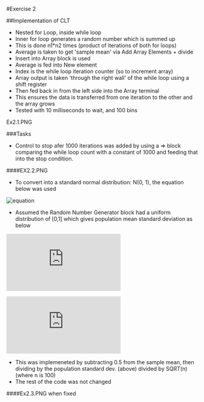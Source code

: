 #Exercise 2

##Implementation of CLT 

 * Nested for Loop, inside while loop
 * Inner for loop generates a random number which is summed up
 * This is done n1*n2 times (product of iterations of both for loops)
 * Average is taken to get 'sample mean' via Add Array Elements + divide 
 * Insert into Array block is used
  * Average is fed into New element
  * Index is the while loop iteration counter (so to increment array)
  * Array output is taken 'through the right wall' of the while loop using a shift register
  * Then fed back in from the left side into the Array terminal
  * This ensures the data is transferred from one iteration to the other and the array grows
 * Tested with 10 milliseconds to wait, and 100 bins

Ex2.1.PNG

###Tasks

 * Control to stop afer 1000 iterations was added by using a => block comparing the while loop count with a constant of 1000 and feeding that into the stop condition.

####EX2.2.PNG

 * To convert into a standard normal distribution: N(0, 1), the equation below was used

![equation](http://www.sciweavers.org/tex2img.php?eq=%5Cfrac%7B%20%20%5Coverline%7BX%7D%20-%20%5Cmu%20%20%7D%7B%20%5Cfrac%7B%20%5Csigma%7D%7B%20%5Csqrt%7Bn%7D%20%7D%20%20&bc=White&fc=Black&im=jpg&fs=12&ff=arev&edit=0%22%20align=%22center%22%20border=%220%22%20alt=%22\frac{%20\overline{X}%20-%20\mu%20}{%20\frac{%20\sigma}{%20\sqrt{n}%20})

 * Assumed the Random Number Generator block had a uniform distribution of [0,1] which gives population mean standard deviation as below
 
![equation2](http://www.sciweavers.org/tex2img.php?eq=%5Cmu%20%3D%20%20%5Cfrac%7B1%7D%7B2%7D%28a%2Bb%29%20%3D%20%5Cfrac%7B1%7D%7B2%7D%280%2B1%29%20%3D%20%5Cfrac%7B1%7D%7B2%7D&bc=White&fc=Black&im=jpg&fs=12&ff=arev&edit=0)

![equation3](http://www.sciweavers.org/tex2img.php?eq=%20%5Csigma%20%3D%20%20%5Csqrt%7B%20%5Cfrac%7B1%7D%7B12%7D%20%28b-a%29%5E2%7D%20%3D%20%5Csqrt%7B%20%5Cfrac%7B1%7D%7B12%7D%20%281-0%29%5E2%7D%20%3D%20%5Csqrt%7B%20%5Cfrac%7B1%7D%7B12%7D%20%281%29%5E2%7D%20%3D%20%20%5Csqrt%7B%20%5Cfrac%7B1%7D%7B12%7D%7D%20%20%20%5Capprox%200.28868&bc=White&fc=Black&im=jpg&fs=12&ff=arev&edit=0)

 * This was implemeneted by subtracting 0.5 from the sample mean, then dividing by the population standard dev. (above) divided by SQRT(n) (where n is 100)
 * The rest of the code was not changed
 
####Ex2.3.PNG when fixed


